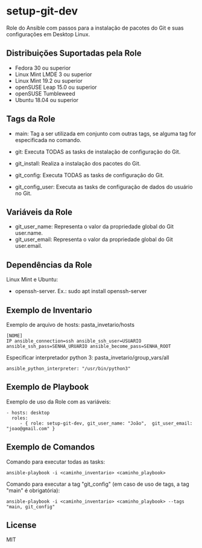 setup-git-dev
=========

Role do Ansible com passos para a instalação de pacotes do Git e suas configurações em Desktop Linux.

Distribuições Suportadas pela Role
------------

- Fedora 30 ou superior
- Linux Mint LMDE 3 ou superior
- Linux Mint 19.2 ou superior
- openSUSE Leap 15.0 ou superior
- openSUSE Tumbleweed
- Ubuntu 18.04 ou superior


Tags da Role 
--------------

- main: Tag a ser utilizada em conjunto com outras tags, se alguma tag for especificada no comando.
  
- git: Executa TODAS as tasks de instalação de configuração do Git.
  
- git_install: Realiza a instalação dos pacotes do Git.
- git_config: Executa TODAS as tasks de configuração do Git.
- git_config_user: Executa as tasks de configuração de dados do usuário no Git.


Variáveis da Role 
--------------

- git_user_name: Representa o valor da propriedade global do Git user.name.
- git_user_email: Representa o valor da propriedade global do Git user.email.


Dependências da Role 
--------------

Linux Mint e Ubuntu:

- openssh-server. Ex.: sudo apt install openssh-server


Exemplo de Inventario
----------------

Exemplo de arquivo de hosts: pasta_invetario/hosts

    [NOME]
    IP ansible_connection=ssh ansible_ssh_user=USUARIO ansible_ssh_pass=SENHA_URUARIO ansible_become_pass=SENHA_ROOT


Especificar interpretador python 3: pasta_invetario/group_vars/all

    ansible_python_interpreter: "/usr/bin/python3"


Exemplo de Playbook
----------------

Exemplo de uso da Role com as variáveis:

    - hosts: desktop
      roles:
         - { role: setup-git-dev, git_user_name: "João",  git_user_email: "joao@gmail.com" }



Exemplo de Comandos
----------------

Comando para executar todas as tasks:

    ansible-playbook -i <caminho_inventario> <caminho_playbook>

Comando para executar a tag "git_config" (em caso de uso de tags, a tag "main" é obrigatória):

    ansible-playbook -i <caminho_inventario> <caminho_playbook> --tags "main, git_config"


License
-------

MIT